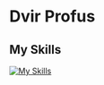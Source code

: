 # Dvir Profus

## My Skills
[![My Skills](https://skillicons.dev/icons?i=cpp,c,python,java,js,ts,npm,yarn,nodejs,express,react,css,firebase,materialui,html,git,gitlab,github,mongodb,androidstudio,&theme=dark)](https://skillicons.dev)
